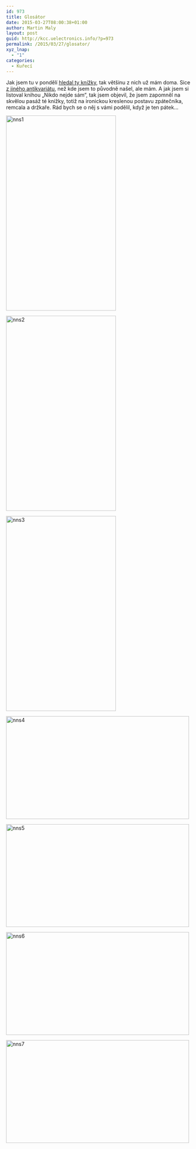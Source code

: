```yaml
---
id: 973
title: Glosátor
date: 2015-03-27T08:00:38+01:00
author: Martin Maly
layout: post
guid: http://kcc.uelectronics.info/?p=973
permalink: /2015/03/27/glosator/
xyz_lnap:
  - "1"
categories:
  - Kuřecí
---
```

Jak jsem tu v pondělí [hledal ty knížky](http://kcc.uelectronics.info/2015/03/23/antikvariat/ "Antikvariát"), tak většinu z nich už mám doma. Sice [z jiného antikvariátu](http://www.misantrop.info/expres-jinam/), než kde jsem to původně našel, ale mám. A jak jsem si listoval knihou &#8222;Nikdo nejde sám&#8220;, tak jsem objevil, že jsem zapomněl na skvělou pasáž té knížky, totiž na ironickou kreslenou postavu zpátečníka, remcala a držkaře. Rád bych se o něj s vámi podělil, když je ten pátek&#8230;

[<img loading="lazy" class="aligncenter size-large wp-image-980" src="http://kcc.uelectronics.info/wp-content/uploads/sites/8/2015/03/nns1.jpg" alt="nns1" width="300" height="533" srcset="https://kcc.uelectronics.info/wp-content/uploads/sites/8/2015/03/nns1.jpg 300w, https://kcc.uelectronics.info/wp-content/uploads/sites/8/2015/03/nns1-169x300.jpg 169w" sizes="(max-width: 300px) 100vw, 300px" />](http://kcc.uelectronics.info/wp-content/uploads/sites/8/2015/03/nns1.jpg)

[<img loading="lazy" class="aligncenter size-large wp-image-979" src="http://kcc.uelectronics.info/wp-content/uploads/sites/8/2015/03/nns2.jpg" alt="nns2" width="300" height="533" srcset="https://kcc.uelectronics.info/wp-content/uploads/sites/8/2015/03/nns2.jpg 300w, https://kcc.uelectronics.info/wp-content/uploads/sites/8/2015/03/nns2-169x300.jpg 169w" sizes="(max-width: 300px) 100vw, 300px" />](http://kcc.uelectronics.info/wp-content/uploads/sites/8/2015/03/nns2.jpg)

[<img loading="lazy" class="aligncenter size-large wp-image-978" src="http://kcc.uelectronics.info/wp-content/uploads/sites/8/2015/03/nns3.jpg" alt="nns3" width="300" height="533" srcset="https://kcc.uelectronics.info/wp-content/uploads/sites/8/2015/03/nns3.jpg 300w, https://kcc.uelectronics.info/wp-content/uploads/sites/8/2015/03/nns3-169x300.jpg 169w" sizes="(max-width: 300px) 100vw, 300px" />](http://kcc.uelectronics.info/wp-content/uploads/sites/8/2015/03/nns3.jpg)

[<img loading="lazy" class="aligncenter size-large wp-image-977" src="http://kcc.uelectronics.info/wp-content/uploads/sites/8/2015/03/nns4.jpg" alt="nns4" width="500" height="281" srcset="https://kcc.uelectronics.info/wp-content/uploads/sites/8/2015/03/nns4.jpg 500w, https://kcc.uelectronics.info/wp-content/uploads/sites/8/2015/03/nns4-300x169.jpg 300w" sizes="(max-width: 500px) 100vw, 500px" />](http://kcc.uelectronics.info/wp-content/uploads/sites/8/2015/03/nns4.jpg)

[<img loading="lazy" class="aligncenter size-large wp-image-976" src="http://kcc.uelectronics.info/wp-content/uploads/sites/8/2015/03/nns5.jpg" alt="nns5" width="500" height="281" srcset="https://kcc.uelectronics.info/wp-content/uploads/sites/8/2015/03/nns5.jpg 500w, https://kcc.uelectronics.info/wp-content/uploads/sites/8/2015/03/nns5-300x169.jpg 300w" sizes="(max-width: 500px) 100vw, 500px" />](http://kcc.uelectronics.info/wp-content/uploads/sites/8/2015/03/nns5.jpg)

[<img loading="lazy" class="aligncenter size-large wp-image-975" src="http://kcc.uelectronics.info/wp-content/uploads/sites/8/2015/03/nns6.jpg" alt="nns6" width="500" height="281" srcset="https://kcc.uelectronics.info/wp-content/uploads/sites/8/2015/03/nns6.jpg 500w, https://kcc.uelectronics.info/wp-content/uploads/sites/8/2015/03/nns6-300x169.jpg 300w" sizes="(max-width: 500px) 100vw, 500px" />](http://kcc.uelectronics.info/wp-content/uploads/sites/8/2015/03/nns6.jpg)

[<img loading="lazy" class="aligncenter size-full wp-image-974" src="http://kcc.uelectronics.info/wp-content/uploads/sites/8/2015/03/nns7.jpg" alt="nns7" width="500" height="281" srcset="https://kcc.uelectronics.info/wp-content/uploads/sites/8/2015/03/nns7.jpg 500w, https://kcc.uelectronics.info/wp-content/uploads/sites/8/2015/03/nns7-300x169.jpg 300w" sizes="(max-width: 500px) 100vw, 500px" />](http://kcc.uelectronics.info/wp-content/uploads/sites/8/2015/03/nns7.jpg)